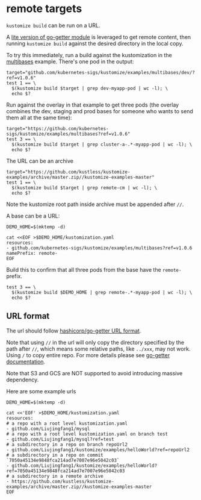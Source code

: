 # remote targets

`kustomize build` can be run on a URL.

A [lite version of go-getter module](https://github.com/yujunz/go-getter) is
leveraged to get remote content, then running `kustomize build` against the
desired directory in the local copy.

To try this immediately, run a build against the kustomization
in the [multibases](multibases/README.md) example.  There's
one pod in the output:

<!-- @remoteOverlayBuild @testAgainstLatestRelease -->
```
target="github.com/kubernetes-sigs/kustomize/examples/multibases/dev/?ref=v1.0.6"
test 1 == \
  $(kustomize build $target | grep dev-myapp-pod | wc -l); \
  echo $?
```

Run against the overlay in that example to get three pods
(the overlay combines the dev, staging and prod bases for
someone who wants to send them all at the same time):

<!-- @remoteBuild @testAgainstLatestRelease -->
```
target="https://github.com/kubernetes-sigs/kustomize/examples/multibases?ref=v1.0.6"
test 3 == \
  $(kustomize build $target | grep cluster-a-.*-myapp-pod | wc -l); \
  echo $?
```

The URL can be an archive

<!-- @remoteBuild -->
```
target="https://github.com/kustless/kustomize-examples/archive/master.zip//kustomize-examples-master"
test 1 == \
  $(kustomize build $target | grep remote-cm | wc -l); \
  echo $?
```

Note the kustomize root path inside archive must be appended after `//`.

A base can be a URL:

<!-- @createOverlay @testAgainstLatestRelease -->
```
DEMO_HOME=$(mktemp -d)

cat <<EOF >$DEMO_HOME/kustomization.yaml
resources:
- github.com/kubernetes-sigs/kustomize/examples/multibases?ref=v1.0.6
namePrefix: remote-
EOF
```

Build this to confirm that all three pods from the base
have the `remote-` prefix.

<!-- @remoteBases @testAgainstLatestRelease -->
```
test 3 == \
  $(kustomize build $DEMO_HOME | grep remote-.*-myapp-pod | wc -l); \
  echo $?
```

## URL format

The url should follow
[hashicorp/go-getter URL format](https://github.com/hashicorp/go-getter#url-format).

Note that using `//` in the url will only copy the directory specified by the path
after `//`, which means some relative paths, like `../xxx`, may not work. Using `/` to copy
entire repo. For more details please see [go-getter documentation](https://github.com/hashicorp/go-getter#subdirectories).

Note that S3 and GCS are NOT supported to avoid introducing massive dependency.

Here are some example urls

<!-- @createOverlay @testAgainstLatestRelease -->
```
DEMO_HOME=$(mktemp -d)

cat <<'EOF' >$DEMO_HOME/kustomization.yaml
resources:
# a repo with a root level kustomization.yaml
- github.com/Liujingfang1/mysql
# a repo with a root level kustomization.yaml on branch test
- github.com/Liujingfang1/mysql?ref=test
# a subdirectory in a repo on branch repoUrl2
- github.com/Liujingfang1/kustomize/examples/helloWorld?ref=repoUrl2
# a subdirectory in a repo on commit `7050a45134e9848fca214ad7e7007e96e5042c03`
- github.com/Liujingfang1/kustomize/examples/helloWorld?ref=7050a45134e9848fca214ad7e7007e96e5042c03
# a subdirectory in a remote archive
- https://github.com/kustless/kustomize-examples/archive/master.zip//kustomize-examples-master
EOF
```
